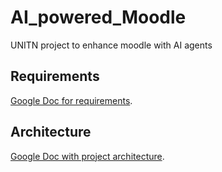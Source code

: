 # AI_powered_Moodle
UNITN project to enhance moodle with AI agents

## Requirements
[Google Doc for requirements](https://docs.google.com/document/d/1Rg7ZIygavuiE3DOsFQmwhyblYL-CnRjXOBtcYRM1h5M/edit?usp=sharing).

## Architecture
[Google Doc with project architecture](https://docs.google.com/document/d/e/2PACX-1vQu_ivP6E85TOsQv7iTPz_LWAyd5Qiy7cdY6UimCx7AiJj272kMMK7Vcy7uFhnww2TZaAVBJr1e57Cx).
